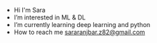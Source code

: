 * Hi I'm Sara
* I’m interested in ML & DL
* I’m currently learning deep learning and python
* How to reach me sararanjbar.z82@gmail.com
